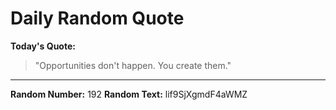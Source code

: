 # Daily Random Quote

**Today's Quote:**
> "Opportunities don't happen. You create them."

---

**Random Number:** 192
**Random Text:** lif9SjXgmdF4aWMZ
